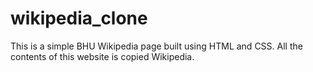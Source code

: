 # wikipedia_clone
This is a simple BHU Wikipedia  page built using HTML and CSS. All the contents of this website is copied Wikipedia.
